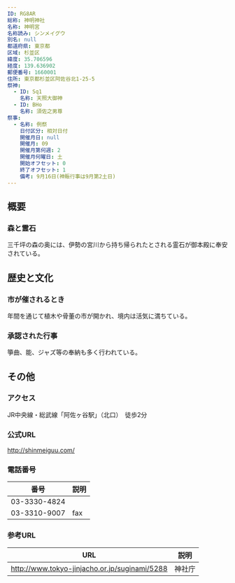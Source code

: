 ```yaml
---
ID: RG8AR
総称: 神明神社
名称: 神明宮
名称読み: シンメイグウ
別名: null
都道府県: 東京都
区域: 杉並区
緯度: 35.706596
経度: 139.636902
郵便番号: 1660001
住所: 東京都杉並区阿佐谷北1-25-5
祭神:
  - ID: Sq1
    名称: 天照大御神
  - ID: BHo
    名称: 須佐之男尊
祭事:
  - 名称: 例祭
    日付区分: 相対日付
    開催月日: null
    開催月: 09
    開催月第何週: 2
    開催月何曜日: 土
    開始オフセット: 0
    終了オフセット: 1
    備考: 9月16日(神賑行事は9月第2土日)
---
```


## 概要

### 森と霊石

三千坪の森の奥には、伊勢の宮川から持ち帰られたとされる霊石が御本殿に奉安されている。

## 歴史と文化

### 市が催されるとき

年間を通じて植木や骨董の市が開かれ、境内は活気に満ちている。

### 承認された行事

箏曲、能、ジャズ等の奉納も多く行われている。

## その他

### アクセス

JR中央線・総武線「阿佐ヶ谷駅」（北口）　徒歩2分

### 公式URL

http://shinmeiguu.com/

### 電話番号

| 番号         | 説明 |
| ------------ | ---- |
| 03-3330-4824 |      |
| 03-3310-9007 | fax  |

### 参考URL

| URL                                           | 説明   |
| --------------------------------------------- | ------ |
| http://www.tokyo-jinjacho.or.jp/suginami/5288 | 神社庁 |

